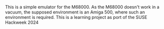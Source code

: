 This is a simple emulator for the M68000.
As the M68000 doesn't work in a vacuum, the supposed environment is an Amiga 500, where such an environment is required.
This is a learning project as port of the SUSE Hackweek 2024 
